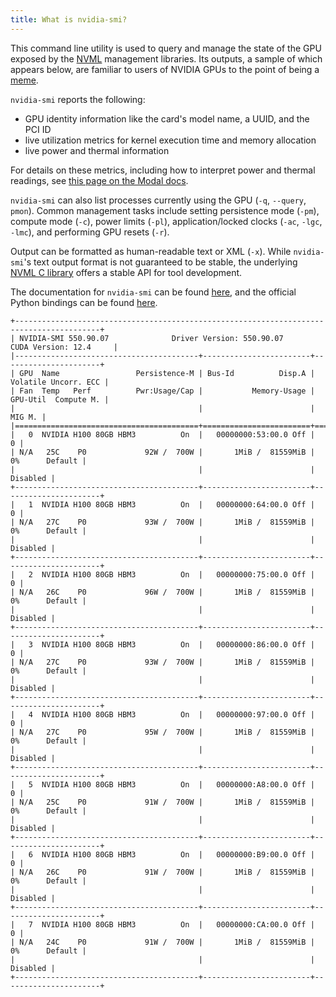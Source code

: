```yaml
---
title: What is nvidia-smi?
---
```


This command line utility is used to query and manage the state of the GPU
exposed by the [NVML](/gpu-glossary/host-software/nvml) management libraries.
Its outputs, a sample of which appears below, are familiar to users of NVIDIA
GPUs to the point of being a
[meme](https://x.com/boborado/status/1752724223934578760).

`nvidia-smi` reports the following:
- GPU identity information like the card's model name, a UUID, and the PCI ID
- live utilization metrics for kernel execution time and memory allocation
- live power and thermal information

For details on these metrics, including how to interpret power and thermal readings,
see [this page on the Modal docs](/docs/guide/gpu-metrics).

`nvidia-smi` can also list processes currently using the GPU (`-q`, `--query`, `pmon`).
Common management tasks include setting persistence mode (`-pm`), compute 
mode (`-c`), power limits (`-pl`), application/locked clocks 
(`-ac`, `-lgc`, `-lmc`), and performing GPU resets (`-r`).

Output can be  formatted as human-readable text or XML (`-x`).
While `nvidia-smi`'s text output format is not guaranteed to be stable, 
the underlying [NVML C library](/gpu-glossary/host-software/nvml)
offers a stable API for tool development.

The documentation for `nvidia-smi` can be found 
[here](https://docs.nvidia.com/deploy/nvidia-smi/),
and the official Python bindings can be found 
[here](http://pypi.python.org/pypi/nvidia-ml-py/).

```
+-----------------------------------------------------------------------------------------+
| NVIDIA-SMI 550.90.07              Driver Version: 550.90.07      CUDA Version: 12.4     |
|-----------------------------------------+------------------------+----------------------+
| GPU  Name                 Persistence-M | Bus-Id          Disp.A | Volatile Uncorr. ECC |
| Fan  Temp   Perf          Pwr:Usage/Cap |           Memory-Usage | GPU-Util  Compute M. |
|                                         |                        |               MIG M. |
|=========================================+========================+======================|
|   0  NVIDIA H100 80GB HBM3          On  |   00000000:53:00.0 Off |                    0 |
| N/A   25C    P0             92W /  700W |       1MiB /  81559MiB |      0%      Default |
|                                         |                        |             Disabled |
+-----------------------------------------+------------------------+----------------------+
|   1  NVIDIA H100 80GB HBM3          On  |   00000000:64:00.0 Off |                    0 |
| N/A   27C    P0             93W /  700W |       1MiB /  81559MiB |      0%      Default |
|                                         |                        |             Disabled |
+-----------------------------------------+------------------------+----------------------+
|   2  NVIDIA H100 80GB HBM3          On  |   00000000:75:00.0 Off |                    0 |
| N/A   26C    P0             96W /  700W |       1MiB /  81559MiB |      0%      Default |
|                                         |                        |             Disabled |
+-----------------------------------------+------------------------+----------------------+
|   3  NVIDIA H100 80GB HBM3          On  |   00000000:86:00.0 Off |                    0 |
| N/A   27C    P0             93W /  700W |       1MiB /  81559MiB |      0%      Default |
|                                         |                        |             Disabled |
+-----------------------------------------+------------------------+----------------------+
|   4  NVIDIA H100 80GB HBM3          On  |   00000000:97:00.0 Off |                    0 |
| N/A   27C    P0             95W /  700W |       1MiB /  81559MiB |      0%      Default |
|                                         |                        |             Disabled |
+-----------------------------------------+------------------------+----------------------+
|   5  NVIDIA H100 80GB HBM3          On  |   00000000:A8:00.0 Off |                    0 |
| N/A   25C    P0             91W /  700W |       1MiB /  81559MiB |      0%      Default |
|                                         |                        |             Disabled |
+-----------------------------------------+------------------------+----------------------+
|   6  NVIDIA H100 80GB HBM3          On  |   00000000:B9:00.0 Off |                    0 |
| N/A   26C    P0             91W /  700W |       1MiB /  81559MiB |      0%      Default |
|                                         |                        |             Disabled |
+-----------------------------------------+------------------------+----------------------+
|   7  NVIDIA H100 80GB HBM3          On  |   00000000:CA:00.0 Off |                    0 |
| N/A   24C    P0             91W /  700W |       1MiB /  81559MiB |      0%      Default |
|                                         |                        |             Disabled |
+-----------------------------------------+------------------------+----------------------+
```
